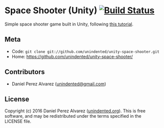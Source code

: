 # Space Shooter (Unity) [![Build Status](https://img.shields.io/travis/unindented/unity-space-shooter.svg)](http://travis-ci.org/unindented/unity-space-shooter)

Simple space shooter game built in Unity, following [this tutorial](https://unity3d.com/learn/tutorials/projects/space-shooter-tutorial).


## Meta

* Code: `git clone git://github.com/unindented/unity-space-shooter.git`
* Home: <https://github.com/unindented/unity-space-shooter/>


## Contributors

* Daniel Perez Alvarez ([unindented@gmail.com](mailto:unindented@gmail.com))


## License

Copyright (c) 2016 Daniel Perez Alvarez ([unindented.org](https://unindented.org/)). This is free software, and may be redistributed under the terms specified in the LICENSE file.
